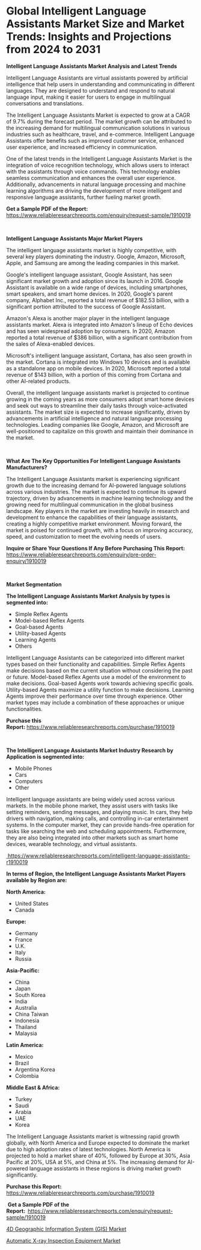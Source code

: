 <p><h1>Global Intelligent Language Assistants Market Size and Market Trends: Insights and Projections from 2024 to 2031</h1></p><p><strong>Intelligent Language Assistants Market Analysis and Latest Trends</strong></p>
<p><p>Intelligent Language Assistants are virtual assistants powered by artificial intelligence that help users in understanding and communicating in different languages. They are designed to understand and respond to natural language input, making it easier for users to engage in multilingual conversations and translations.</p><p>The Intelligent Language Assistants Market is expected to grow at a CAGR of 9.7% during the forecast period. The market growth can be attributed to the increasing demand for multilingual communication solutions in various industries such as healthcare, travel, and e-commerce. Intelligent Language Assistants offer benefits such as improved customer service, enhanced user experience, and increased efficiency in communication.</p><p>One of the latest trends in the Intelligent Language Assistants Market is the integration of voice recognition technology, which allows users to interact with the assistants through voice commands. This technology enables seamless communication and enhances the overall user experience. Additionally, advancements in natural language processing and machine learning algorithms are driving the development of more intelligent and responsive language assistants, further fueling market growth.</p></p>
<p><strong>Get a Sample PDF of the Report:&nbsp;</strong> <a href="https://www.reliableresearchreports.com/enquiry/request-sample/1910019">https://www.reliableresearchreports.com/enquiry/request-sample/1910019</a></p>
<p>&nbsp;</p>
<p><strong>Intelligent Language Assistants Major Market Players</strong></p>
<p><p>The intelligent language assistants market is highly competitive, with several key players dominating the industry. Google, Amazon, Microsoft, Apple, and Samsung are among the leading companies in this market.</p><p>Google's intelligent language assistant, Google Assistant, has seen significant market growth and adoption since its launch in 2016. Google Assistant is available on a wide range of devices, including smartphones, smart speakers, and smart home devices. In 2020, Google's parent company, Alphabet Inc., reported a total revenue of $182.53 billion, with a significant portion attributed to the success of Google Assistant.</p><p>Amazon's Alexa is another major player in the intelligent language assistants market. Alexa is integrated into Amazon's lineup of Echo devices and has seen widespread adoption by consumers. In 2020, Amazon reported a total revenue of $386 billion, with a significant contribution from the sales of Alexa-enabled devices.</p><p>Microsoft's intelligent language assistant, Cortana, has also seen growth in the market. Cortana is integrated into Windows 10 devices and is available as a standalone app on mobile devices. In 2020, Microsoft reported a total revenue of $143 billion, with a portion of this coming from Cortana and other AI-related products.</p><p>Overall, the intelligent language assistants market is projected to continue growing in the coming years as more consumers adopt smart home devices and seek out ways to streamline their daily tasks through voice-activated assistants. The market size is expected to increase significantly, driven by advancements in artificial intelligence and natural language processing technologies. Leading companies like Google, Amazon, and Microsoft are well-positioned to capitalize on this growth and maintain their dominance in the market.</p></p>
<p>&nbsp;</p>
<p><strong>What Are The Key Opportunities For Intelligent Language Assistants Manufacturers?</strong></p>
<p><p>The Intelligent Language Assistants market is experiencing significant growth due to the increasing demand for AI-powered language solutions across various industries. The market is expected to continue its upward trajectory, driven by advancements in machine learning technology and the growing need for multilingual communication in the global business landscape. Key players in the market are investing heavily in research and development to enhance the capabilities of their language assistants, creating a highly competitive market environment. Moving forward, the market is poised for continued growth, with a focus on improving accuracy, speed, and customization to meet the evolving needs of users.</p></p>
<p><strong>Inquire or Share Your Questions If Any Before Purchasing This Report:</strong> <a href="https://www.reliableresearchreports.com/enquiry/pre-order-enquiry/1910019">https://www.reliableresearchreports.com/enquiry/pre-order-enquiry/1910019</a></p>
<p>&nbsp;</p>
<p><strong>Market Segmentation</strong></p>
<p><strong>The Intelligent Language Assistants Market Analysis by types is segmented into:</strong></p>
<p><ul><li>Simple Reflex Agents</li><li>Model-based Reflex Agents</li><li>Goal-based Agents</li><li>Utility-based Agents</li><li>Learning Agents</li><li>Others</li></ul></p>
<p><p>Intelligent Language Assistants can be categorized into different market types based on their functionality and capabilities. Simple Reflex Agents make decisions based on the current situation without considering the past or future. Model-based Reflex Agents use a model of the environment to make decisions. Goal-based Agents work towards achieving specific goals. Utility-based Agents maximize a utility function to make decisions. Learning Agents improve their performance over time through experience. Other market types may include a combination of these approaches or unique functionalities.</p></p>
<p><strong>Purchase this Report:&nbsp;</strong><a href="https://www.reliableresearchreports.com/purchase/1910019">https://www.reliableresearchreports.com/purchase/1910019</a></p>
<p>&nbsp;</p>
<p><strong>The Intelligent Language Assistants Market Industry Research by Application is segmented into:</strong></p>
<p><ul><li>Mobile Phones</li><li>Cars</li><li>Computers</li><li>Other</li></ul></p>
<p><p>Intelligent language assistants are being widely used across various markets. In the mobile phone market, they assist users with tasks like setting reminders, sending messages, and playing music. In cars, they help drivers with navigation, making calls, and controlling in-car entertainment systems. In the computer market, they can provide hands-free operation for tasks like searching the web and scheduling appointments. Furthermore, they are also being integrated into other markets such as smart home devices, wearable technology, and virtual assistants.</p></p>
<p><a href="https://www.reliableresearchreports.com/intelligent-language-assistants-r1910019">&nbsp;https://www.reliableresearchreports.com/intelligent-language-assistants-r1910019</a></p>
<p><strong>In terms of Region, the Intelligent Language Assistants Market Players available by Region are:</strong></p>
<p>
    <p> <strong> North America: </strong>
        <ul>
            <li>United States</li>
            <li>Canada</li>
        </ul>
        </p> 
    <p> <strong> Europe: </strong>
        <ul>
            <li>Germany</li>
            <li>France</li>
            <li>U.K.</li>
            <li>Italy</li>
            <li>Russia</li>
        </ul>
        </p> 
    <p> <strong> Asia-Pacific: </strong>
        <ul>
            <li>China</li>
            <li>Japan</li>
            <li>South Korea</li>
            <li>India</li>
            <li>Australia</li>
            <li>China Taiwan</li>
            <li>Indonesia</li>
            <li>Thailand</li>
            <li>Malaysia</li>
        </ul>
        </p> 
    <p> <strong> Latin America: </strong>
        <ul>
            <li>Mexico</li>
            <li>Brazil</li>
            <li>Argentina Korea</li>
            <li>Colombia</li>
        </ul>
        </p> 
    <p> <strong> Middle East & Africa: </strong>
        <ul>
            <li>Turkey</li>
            <li>Saudi</li>
            <li>Arabia</li>
            <li>UAE</li>
            <li>Korea</li>
        </ul>
    </p>
    </p>
<p><p>The Intelligent Language Assistants market is witnessing rapid growth globally, with North America and Europe expected to dominate the market due to high adoption rates of latest technologies. North America is projected to hold a market share of 40%, followed by Europe at 30%, Asia Pacific at 20%, USA at 5%, and China at 5%. The increasing demand for AI-powered language assistants in these regions is driving market growth significantly.</p></p>
<p><strong>Purchase this Report: </strong><a href="https://www.reliableresearchreports.com/purchase/1910019">https://www.reliableresearchreports.com/purchase/1910019</a></p>
<p>&nbsp;<strong>Get a Sample PDF of the Report:&nbsp;&nbsp;</strong><a href="https://www.reliableresearchreports.com/enquiry/request-sample/1910019">https://www.reliableresearchreports.com/enquiry/request-sample/1910019</a></p>
<p><strong></strong></p>
<p><p><a href="https://github.com/gdfhhhj/Market-Research-Report-List-5/blob/main/4d-geographic-information-system-gis-market.md">4D Geographic Information System (GIS) Market</a></p><p><a href="https://view.publitas.com/reportprime-1/automatic-x-ray-inspection-equipment-market-industry-trends-and-forecast-for-period-from-2024-to-2031/">Automatic X-ray Inspection Equipment Market</a></p></p>